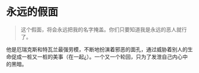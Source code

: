 # 永远的假面

> 这个假面，将会永远把我的名字掩盖。你们只要知道我是永远的恶人就行了。

他是厄瑞克斯和特瓦兰最强劳模，不断地扮演着邪恶的面孔，通过威胁着别人的生命促成一桩又一桩的美事（在一起¿）。一个又一个轮回，只为了发泄自己内心中的黑暗。

